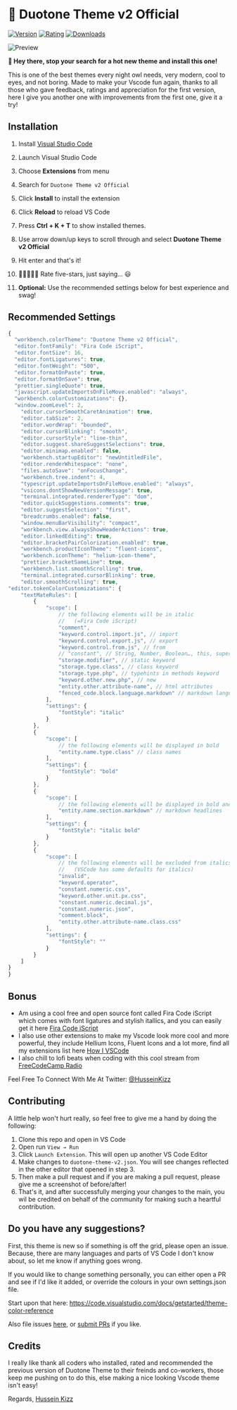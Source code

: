 # :city_sunset: Duotone Theme v2 Official

[![Version](https://vsmarketplacebadge.apphb.com/version/husseinkizz.duotone.svg?style=for-the-badge&colorA=4B1E97&colorB=280E54)](https://marketplace.visualstudio.com/items?itemName=husseinkizz.duotone)
[![Rating](https://vsmarketplacebadge.apphb.com/rating-star/husseinkizz.duotone.svg?style=for-the-badge&colorA=FFC600&colorB=FF9D00)](https://marketplace.visualstudio.com/items?itemName=husseinkizz.duotone)
[![Downloads](https://vsmarketplacebadge.apphb.com/downloads-short/husseinkizz.duotone.svg?style=for-the-badge&colorA=88FF00&colorB=00FF00CC)](https://marketplace.visualstudio.com/items?itemName=husseinkizz.duotone)

![Preview](https://raw.githubusercontent.com/Hussseinkizz/duotone/main/images/react.png)

**👋 Hey there, stop your search for a hot new theme and install this one!**

This is one of the best themes every night owl needs, very modern, cool to eyes, and not boring. Made to make your Vscode fun again, thanks to all those who gave feedback, ratings and appreciation for the first version, here I give you another one with improvements from the first one, give it a try!

## Installation

1. Install [Visual Studio Code](https://code.visualstudio.com/)
2. Launch Visual Studio Code
3. Choose **Extensions** from menu
4. Search for `Duotone Theme v2 Official`
5. Click **Install** to install the extension
6. Click **Reload** to reload VS Code
7. Press **Ctrl + K + T** to show installed themes.
8. Use arrow down/up keys to scroll through and select **Duotone Theme v2 Official**
9. Hit enter and that's it!
10. 🌟🌟🌟🌟🌟 Rate five-stars, just saying... 😃

11. **Optional:** Use the recommended settings below for best experience and swag!

## Recommended Settings

```js
{
  "workbench.colorTheme": "Duotone Theme v2 Official",
  "editor.fontFamily": "Fira Code iScript",
  "editor.fontSize": 16,
  "editor.fontLigatures": true,
  "editor.fontWeight": "500",
  "editor.formatOnPaste": true,
  "editor.formatOnSave": true,
  "prettier.singleQuote": true,
  "javascript.updateImportsOnFileMove.enabled": "always",
  "workbench.colorCustomizations": {},
  "window.zoomLevel": 2,
    "editor.cursorSmoothCaretAnimation": true,
    "editor.tabSize": 2,
    "editor.wordWrap": "bounded",
    "editor.cursorBlinking": "smooth",
    "editor.cursorStyle": "line-thin",
    "editor.suggest.shareSuggestSelections": true,
    "editor.minimap.enabled": false,
    "workbench.startupEditor": "newUntitledFile",
    "editor.renderWhitespace": "none",
    "files.autoSave": "onFocusChange",
    "workbench.tree.indent": 4,
    "typescript.updateImportsOnFileMove.enabled": "always",
    "vsicons.dontShowNewVersionMessage": true,
    "terminal.integrated.rendererType": "dom",
    "editor.quickSuggestions.comments": true,
    "editor.suggestSelection": "first",
    "breadcrumbs.enabled": false,
    "window.menuBarVisibility": "compact",
    "workbench.view.alwaysShowHeaderActions": true,
    "editor.linkedEditing": true,
    "editor.bracketPairColorization.enabled": true,
    "workbench.productIconTheme": "fluent-icons",
    "workbench.iconTheme": "helium-icon-theme",
    "prettier.bracketSameLine": true,
    "workbench.list.smoothScrolling": true,
    "terminal.integrated.cursorBlinking": true,
    "editor.smoothScrolling": true,
"editor.tokenColorCustomizations": {
    "textMateRules": [
        {
            "scope": [
                // the following elements will be in italic
                //   (=Fira Code iScript)
                "comment",
                "keyword.control.import.js", // import
                "keyword.control.export.js", // export
                "keyword.control.from.js", // from
                // "constant", // String, Number, Boolean…, this, super
                "storage.modifier", // static keyword
                "storage.type.class", // class keyword
                "storage.type.php", // typehints in methods keyword
                "keyword.other.new.php", // new
                "entity.other.attribute-name", // html attributes
                "fenced_code.block.language.markdown" // markdown language modifier
            ],
            "settings": {
                "fontStyle": "italic"
            }
        },
        {
            "scope": [
                // the following elements will be displayed in bold
                "entity.name.type.class" // class names
            ],
            "settings": {
                "fontStyle": "bold"
            }
        },
        {
            "scope": [
                // the following elements will be displayed in bold and italic
                "entity.name.section.markdown" // markdown headlines
            ],
            "settings": {
                "fontStyle": "italic bold"
            }
        },
        {
            "scope": [
                // the following elements will be excluded from italics
                //   (VSCode has some defaults for italics)
                "invalid",
                "keyword.operator",
                "constant.numeric.css",
                "keyword.other.unit.px.css",
                "constant.numeric.decimal.js",
                "constant.numeric.json",
                "comment.block",
                "entity.other.attribute-name.class.css"
            ],
            "settings": {
                "fontStyle": ""
            }
        }
    ]
}
}
```

## Bonus
- Am using a cool free and open source font called Fira Code iScript which comes with font ligatures and stylish itallics, and you can easily get it here [Fira Code iScript](https://github.com/Hussseinkizz/FiraCodeiScript)
- I also use other extensions to make my Vscode look more cool and more powerful, they include Hellium Icons, Fluent Icons and a lot more, find all my extensions list here [How I VSCode](https://howivscode.com/Hussseinkizz)
- I also chill to lofi beats when coding with this cool stream from [FreeCodeCamp Radio](https://coderadio.freecodecamp.org)

Feel Free To Connect With Me At Twitter:  [@HusseinKizz](https://twitter.com/HusseinKizz)


## Contributing

A little help won't hurt really, so feel free to give me a hand by doing the following:

1. Clone this repo and open in VS Code
2. Open run `View → Run`
3. Click `Launch Extension`. This will open up another VS Code Editor
4. Make changes to `duotone-theme-v2.json`. You will see changes reflected in the other editor that opened in step 3.
5. Then make a pull request and if you are making a pull request, please give me a screenshot of before/after!
6. That's it, and after successfully merging your changes to the main, you wil be credited on behalf of the community for making such a heartful contribution.


## Do you have any suggestions?

First, this theme is new so if something is off the grid, please open an issue. Because, there are many languages and parts of VS Code I don't know about, so let me know if anything goes wrong.

If you would like to change something personally, you can either open a PR and see if I'd like it added, or override the colours in your own settings.json file.

Start upon that here: https://code.visualstudio.com/docs/getstarted/theme-color-reference


Also file issues [here](https://github.com/Hussseinkizz/duotone/issues), or [submit PRs](https://github.com/Hussseinkizz/duotone/pulls) if you like.

## Credits
I really like thank all coders who installed, rated and recommended the previous version of Duotone Theme to their freinds and co-workers, those keep me pushing on to do this, else making a nice looking Vscode theme isn't easy!

Regards, [Hussein Kizz](https://mailto:hssnkizz@gmail.com)
